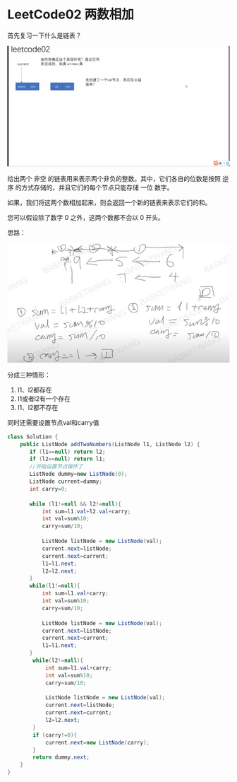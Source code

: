 <!--
 * @Author: 孙浩然
 * @Date: 2020-05-25 12:55:19
 * @LastEditors: 孙浩然
 * @LastEditTime: 2020-05-25 15:15:04
 * @FilePath: \docs\4.algorithm\3.leetcode\leetcode02.md
 * @博客地址: 个人博客，如果各位客官觉得不错，请点个赞，谢谢。[地址](https://codefool0307.github.io/JavaScholar/#/)
--> 
# LeetCode02 两数相加

首先复习一下什么是链表？

![avatar](/4.algorithm/3.leetcode/gif/leetcode02-前言.gif)


给出两个 非空 的链表用来表示两个非负的整数。其中，它们各自的位数是按照 逆序 的方式存储的，并且它们的每个节点只能存储 一位 数字。

如果，我们将这两个数相加起来，则会返回一个新的链表来表示它们的和。

您可以假设除了数字 0 之外，这两个数都不会以 0 开头。

思路：

![avatar](./assets/2-1.jpg)

分成三种情形：

1. l1、l2都存在
2. l1或者l2有一个存在
3. l1、l2都不存在

同时还需要设置节点val和carry值

```java
class Solution {
    public ListNode addTwoNumbers(ListNode l1, ListNode l2) {
       if (l1==null) return l2;
       if (l2==null) return l1;
       //开始设置节点操作了
       ListNode dummy=new ListNode(0);
       ListNode current=dummy;
       int carry=0;

       while (l1!=null && l2!=null){
           int sum=l1.val+l2.val+carry;
           int val=sum%10;
           carry=sum/10;

           ListNode listNode = new ListNode(val);
           current.next=listNode;
           current.next=current;
           l1=l1.next;
           l2=l2.next;
       }
       while(l1!=null){
           int sum=l1.val+carry;
           int val=sum%10;
           carry=sum/10;

           ListNode listNode = new ListNode(val);
           current.next=listNode;
           current.next=current;
           l1=l1.next;
       }
        while(l2!=null){
            int sum=l1.val+carry;
            int val=sum%10;
            carry=sum/10;

            ListNode listNode = new ListNode(val);
            current.next=listNode;
            current.next=current;
            l2=l2.next;
        }
        if (carry!=0){
            current.next=new ListNode(carry);
        }
        return dummy.next;
    }
}
```